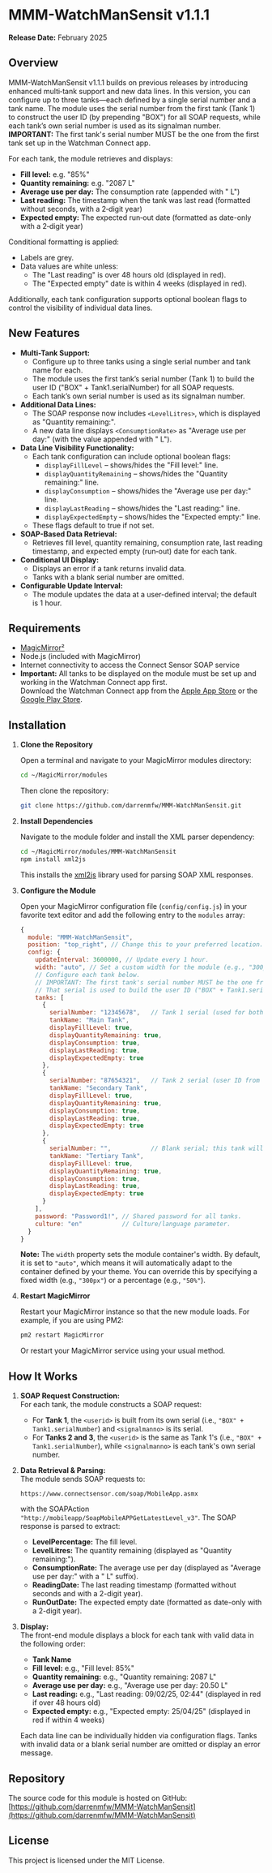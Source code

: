# MMM-WatchManSensit v1.1.1

**Release Date:** February 2025

## Overview
MMM-WatchManSensit v1.1.1 builds on previous releases by introducing enhanced multi‑tank support and new data lines. In this version, you can configure up to three tanks—each defined by a single serial number and a tank name. The module uses the serial number from the first tank (Tank 1) to construct the user ID (by prepending "BOX") for all SOAP requests, while each tank’s own serial number is used as its signalman number. **IMPORTANT:** The first tank's serial number MUST be the one from the first tank set up in the Watchman Connect app.

For each tank, the module retrieves and displays:
- **Fill level:** e.g. "85%"
- **Quantity remaining:** e.g. "2087 L"
- **Average use per day:** The consumption rate (appended with " L")
- **Last reading:** The timestamp when the tank was last read (formatted without seconds, with a 2‑digit year)
- **Expected empty:** The expected run‑out date (formatted as date-only with a 2‑digit year)

Conditional formatting is applied:
- Labels are grey.
- Data values are white unless:
  - The "Last reading" is over 48 hours old (displayed in red).
  - The "Expected empty" date is within 4 weeks (displayed in red).

Additionally, each tank configuration supports optional boolean flags to control the visibility of individual data lines.

## New Features
- **Multi-Tank Support:**  
  - Configure up to three tanks using a single serial number and tank name for each.
  - The module uses the first tank’s serial number (Tank 1) to build the user ID ("BOX" + Tank1.serialNumber) for all SOAP requests.
  - Each tank’s own serial number is used as its signalman number.
- **Additional Data Lines:**  
  - The SOAP response now includes `<LevelLitres>`, which is displayed as "Quantity remaining:".
  - A new data line displays `<ConsumptionRate>` as "Average use per day:" (with the value appended with " L").
- **Data Line Visibility Functionality:**  
  - Each tank configuration can include optional boolean flags:
    - `displayFillLevel` – shows/hides the "Fill level:" line.
    - `displayQuantityRemaining` – shows/hides the "Quantity remaining:" line.
    - `displayConsumption` – shows/hides the "Average use per day:" line.
    - `displayLastReading` – shows/hides the "Last reading:" line.
    - `displayExpectedEmpty` – shows/hides the "Expected empty:" line.
  - These flags default to true if not set.
- **SOAP-Based Data Retrieval:**  
  - Retrieves fill level, quantity remaining, consumption rate, last reading timestamp, and expected empty (run‑out) date for each tank.
- **Conditional UI Display:**  
  - Displays an error if a tank returns invalid data.
  - Tanks with a blank serial number are omitted.
- **Configurable Update Interval:**  
  - The module updates the data at a user-defined interval; the default is 1 hour.

## Requirements
- [MagicMirror²](https://magicmirror.builders/)
- Node.js (included with MagicMirror)
- Internet connectivity to access the Connect Sensor SOAP service
- **Important:** All tanks to be displayed on the module must be set up and working in the Watchman Connect app first.  
  Download the Watchman Connect app from the [Apple App Store](https://apps.apple.com/gb/app/watchman-connect/id1587348277) or the [Google Play Store](https://play.google.com/store/apps/details?id=com.kingspankwe.watchmanconnect&hl=en_GB).

## Installation

1. **Clone the Repository**

   Open a terminal and navigate to your MagicMirror modules directory:
   ```bash
   cd ~/MagicMirror/modules
   ```
   Then clone the repository:
   ```bash
   git clone https://github.com/darrenmfw/MMM-WatchManSensit.git
   ```

2. **Install Dependencies**

   Navigate to the module folder and install the XML parser dependency:
   ```bash
   cd ~/MagicMirror/modules/MMM-WatchManSensit
   npm install xml2js
   ```
   This installs the [xml2js](https://www.npmjs.com/package/xml2js) library used for parsing SOAP XML responses.

3. **Configure the Module**

   Open your MagicMirror configuration file (`config/config.js`) in your favorite text editor and add the following entry to the `modules` array:

   ```js
   {
     module: "MMM-WatchManSensit",
     position: "top_right", // Change this to your preferred location.
     config: {
       updateInterval: 3600000, // Update every 1 hour.
       width: "auto", // Set a custom width for the module (e.g., "300px" or "50%"). The default is "auto".
       // Configure each tank below.
       // IMPORTANT: The first tank's serial number MUST be the one from the first tank set up in the app.
       // That serial is used to build the user ID ("BOX" + Tank1.serialNumber) for all SOAP requests.
       tanks: [
         {
           serialNumber: "12345678",   // Tank 1 serial (used for both user ID and signalman for Tank 1)
           tankName: "Main Tank",
           displayFillLevel: true,
           displayQuantityRemaining: true,
           displayConsumption: true,
           displayLastReading: true,
           displayExpectedEmpty: true
         },
         {
           serialNumber: "87654321",   // Tank 2 serial (user ID from Tank 1 is used for this tank)
           tankName: "Secondary Tank",
           displayFillLevel: true,
           displayQuantityRemaining: true,
           displayConsumption: true,
           displayLastReading: true,
           displayExpectedEmpty: true
         },
         {
           serialNumber: "",           // Blank serial; this tank will be omitted.
           tankName: "Tertiary Tank",
           displayFillLevel: true,
           displayQuantityRemaining: true,
           displayConsumption: true,
           displayLastReading: true,
           displayExpectedEmpty: true
         }
       ],
       password: "Password1!", // Shared password for all tanks.
       culture: "en"           // Culture/language parameter.
     }
   }
   ```

   **Note:** The `width` property sets the module container's width. By default, it is set to `"auto"`, which means it will automatically adapt to the container defined by your theme. You can override this by specifying a fixed width (e.g., `"300px"`) or a percentage (e.g., `"50%"`).

4. **Restart MagicMirror**

   Restart your MagicMirror instance so that the new module loads. For example, if you are using PM2:
   ```bash
   pm2 restart MagicMirror
   ```
   Or restart your MagicMirror service using your usual method.

## How It Works

1. **SOAP Request Construction:**  
   For each tank, the module constructs a SOAP request:
   - For **Tank 1**, the `<userid>` is built from its own serial (i.e., `"BOX" + Tank1.serialNumber`) and `<signalmanno>` is its serial.
   - For **Tanks 2 and 3**, the `<userid>` is the same as Tank 1's (i.e., `"BOX" + Tank1.serialNumber`), while `<signalmanno>` is each tank's own serial number.
   
2. **Data Retrieval & Parsing:**  
   The module sends SOAP requests to:
   ```
   https://www.connectsensor.com/soap/MobileApp.asmx
   ```
   with the SOAPAction `"http://mobileapp/SoapMobileAPPGetLatestLevel_v3"`. The SOAP response is parsed to extract:
   - **LevelPercentage:** The fill level.
   - **LevelLitres:** The quantity remaining (displayed as "Quantity remaining:").
   - **ConsumptionRate:** The average use per day (displayed as "Average use per day:" with a " L" suffix).
   - **ReadingDate:** The last reading timestamp (formatted without seconds and with a 2-digit year).
   - **RunOutDate:** The expected empty date (formatted as date-only with a 2-digit year).
   
3. **Display:**  
   The front-end module displays a block for each tank with valid data in the following order:
   - **Tank Name**
   - **Fill level:** e.g., "Fill level: 85%"
   - **Quantity remaining:** e.g., "Quantity remaining: 2087 L"
   - **Average use per day:** e.g., "Average use per day: 20.50 L"
   - **Last reading:** e.g., "Last reading: 09/02/25, 02:44" (displayed in red if over 48 hours old)
   - **Expected empty:** e.g., "Expected empty: 25/04/25" (displayed in red if within 4 weeks)
   
   Each data line can be individually hidden via configuration flags. Tanks with invalid data or a blank serial number are omitted or display an error message.

## Repository

The source code for this module is hosted on GitHub:  
[https://github.com/darrenmfw/MMM-WatchManSensit](https://github.com/darrenmfw/MMM-WatchManSensit)

## License

This project is licensed under the MIT License.
